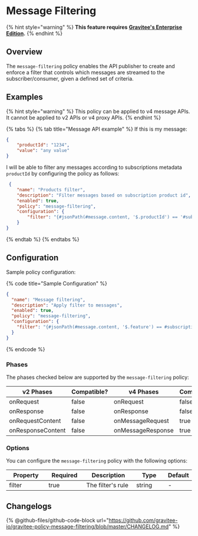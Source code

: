 # Message Filtering

{% hint style="warning" %}
**This feature requires** [**Gravitee's Enterprise Edition**](../../../../4.6/overview/gravitee-apim-enterprise-edition/)**.**
{% endhint %}

## Overview

The `message-filtering` policy enables the API publisher to create and enforce a filter that controls which messages are streamed to the subscriber/consumer, given a defined set of criteria.

## Examples

{% hint style="warning" %}
This policy can be applied to v4 message APIs. It cannot be applied to v2 APIs or v4 proxy APIs.
{% endhint %}

{% tabs %}
{% tab title="Message API example" %}
If this is my message:

```json
{
    "productId": "1234",
    "value": "any value"
}
```

I will be able to filter any messages according to subscriptions metadata `productId` by configuring the policy as follows:

```json
 {
    "name": "Products filter",
    "description": "Filter messages based on subscription product id",
    "enabled": true,
    "policy": "message-filtering",
    "configuration": {
        "filter": "{#jsonPath(#message.content, '$.productId') == '#subscription.metadata.productId'}"
    }
}
```
{% endtab %}
{% endtabs %}

## Configuration

Sample policy configuration:

{% code title="Sample Configuration" %}
```json
{
  "name": "Message filtering",
  "description": "Apply filter to messages",
  "enabled": true,
  "policy": "message-filtering",
  "configuration": {
    "filter": "{#jsonPath(#message.content, '$.feature') == #subscription.metadata.feature}"
  }
}
```
{% endcode %}

### Phases

The phases checked below are supported by the `message-filtering` policy:

<table data-full-width="false"><thead><tr><th width="202">v2 Phases</th><th width="139" data-type="checkbox">Compatible?</th><th width="198">v4 Phases</th><th data-type="checkbox">Compatible?</th></tr></thead><tbody><tr><td>onRequest</td><td>false</td><td>onRequest</td><td>false</td></tr><tr><td>onResponse</td><td>false</td><td>onResponse</td><td>false</td></tr><tr><td>onRequestContent</td><td>false</td><td>onMessageRequest</td><td>true</td></tr><tr><td>onResponseContent</td><td>false</td><td>onMessageResponse</td><td>true</td></tr></tbody></table>

### Options

You can configure the `message-filtering` policy with the following options:

<table><thead><tr><th width="116">Property</th><th width="105" data-type="checkbox">Required</th><th width="152">Description</th><th width="100">Type</th><th>Default</th></tr></thead><tbody><tr><td>filter</td><td>true</td><td>The filter's rule</td><td>string</td><td>-</td></tr></tbody></table>

## Changelogs

{% @github-files/github-code-block url="https://github.com/gravitee-io/gravitee-policy-message-filtering/blob/master/CHANGELOG.md" %}
